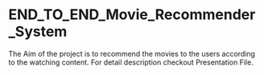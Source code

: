 # END_TO_END_Movie_Recommender_System
The Aim of the project is to recommend the movies to the users according to the watching content.
For detail description checkout Presentation File.
